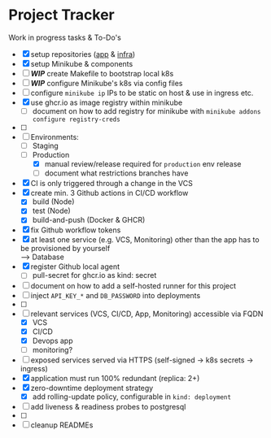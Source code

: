 # Project Tracker

Work in progress tasks & To-Do's

- [x] setup repositories ([app](https://github.com/kelzenberg/devops-app) & [infra](https://github.com/kelzenberg/devops-app-infra))
- [x] setup Minikube & components
- [ ] _**WIP**_ create Makefile to bootstrap local k8s
- [ ] _**WIP**_ configure Minikube's k8s via config files
- [ ] configure `minikube ip` IPs to be static on host & use in ingress etc.
- [x] use ghcr.io as image registry within minikube
  - [ ] document on how to add registry for minikube with `minikube addons configure registry-creds`
- [ ]
- [ ] Environments:
  - [ ] Staging
  - [ ] Production
    - [x] manual review/release required for `production` env release
    - [ ] document what restrictions branches have
- [x] CI is only triggered through a change in the VCS
- [x] create min. 3 Github actions in CI/CD workflow
  - [x] build (Node)
  - [x] test (Node)
  - [x] build-and-push (Docker & GHCR)
- [x] fix Github workflow tokens
- [x] at least one service (e.g. VCS, Monitoring) other than the app has to be provisioned by yourself  
       --> Database
- [x] register Github local agent
  - [ ] pull-secret for ghcr.io as kind: secret
- [ ] document on how to add a self-hosted runner for this project
- [ ] inject `API_KEY_*` and `DB_PASSWORD` into deployments
- [ ]
- [ ] relevant services (VCS, CI/CD, App, Monitoring) accessible via FQDN
  - [x] VCS
  - [x] CI/CD
  - [x] Devops app
  - [ ] monitoring?
- [ ] exposed services served via HTTPS (self-signed -> k8s secrets -> ingress)
- [x] application must run 100% redundant (replica: 2+)
- [x] zero-downtime deployment strategy
  - [x] add rolling-update policy, configurable in `kind: deployment`
- [ ] add liveness & readiness probes to postgresql
- [ ]
- [ ] cleanup READMEs
